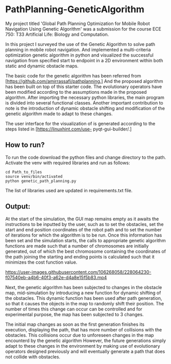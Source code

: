 # PathPlanning-GeneticAlgorithm
My project titled 'Global Path Planning Optimization for Mobile Robot Navigation Using Genetic Algorithm' was a submission for the course ECE 750: T33 Artificial Life: Biology and Computation.

In this project I surveyed the use of the Genetic Algorithm to solve path planning in mobile robot navigation. And implemented a multi-criteria optimization genetic algorithm in python and visualized the successful navigation from specified start to endpoint in a 2D environment within both static and dynamic obstacle maps.

The basic code for the genetic algorithm has been referred from [https://github.com/amirrassafi/pathplanning.] And the proposed algorithm has been built on top of this starter code. The evolutionary operators have been modified according to the assumptions made in the proposed algorithm. After importing the necessary python libraries, the main program is divided into several functional classes. Another important contribution to note is the introduction of dynamic obstacle shifting and modification of the genetic algorithm made to adapt to these changes.

The user interface for the visualization of is generated according to the steps listed in [https://linuxhint.com/use- pyqt-gui-builder/.] 

## How to run?

To run the code download the python files and change directory to the path. Activate the venv with required libraries and run as follows:

```
cd Path_to_files
source venv/bin/activated
python genetic_path_planning.py
```
The list of libraries used are updated in requirements.txt file.

## Output:

At the start of the simulation, the GUI map remains empty as it awaits the instructions to be inputted by the user, such as to set the obstacles, set the start and end position coordinates of the robot path and to set the number of iterations for which the algorithm is to be run. Once this information has been set and the simulation starts, the calls to appropriate genetic algorithm functions are made such that a number of chromosomes are initially generated, out of which the best chromosome containing the coordinates of the path joining the starting and ending points is calculated such that it minimizes the cost function value.

https://user-images.githubusercontent.com/106268058/228064230-f07540eb-a4b6-40f3-a62e-d4a8e15f5b83.mp4

Next, the genetic algorithm has been subjected to changes in the obstacle map, mid-simulation by introducing a new function for dynamic shifting of the obstacles. This dynamic function has been used after path generation, so that it causes the objects in the map to randomly shift their position. The number of times this change can occur can be controlled and for experimental purpose, the map has been subjected to 3 changes.

The initial map changes as soon as the first generation finishes its execution, displaying the path, that has more number of collisions with the obstacles. This collisions occur due to unforeseen changes in the map encounterd by the genetic algorithm However, the future generations simply adapt to these changes in the environment by making use of evolutionary operators designed previously and will eventually generate a path that does not collide with obstacles. 
